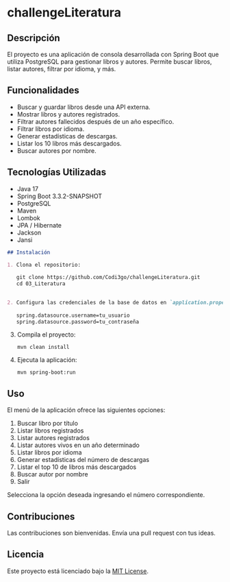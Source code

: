 # challengeLiteratura


## Descripción

El proyecto es una aplicación de consola desarrollada con Spring Boot que utiliza PostgreSQL para gestionar libros y autores. Permite buscar libros, listar autores, filtrar por idioma, y más.

## Funcionalidades

- Buscar y guardar libros desde una API externa.
- Mostrar libros y autores registrados.
- Filtrar autores fallecidos después de un año específico.
- Filtrar libros por idioma.
- Generar estadísticas de descargas.
- Listar los 10 libros más descargados.
- Buscar autores por nombre.

## Tecnologías Utilizadas

- Java 17
- Spring Boot 3.3.2-SNAPSHOT
- PostgreSQL
- Maven
- Lombok
- JPA / Hibernate
- Jackson
- Jansi

```markdown
## Instalación

1. Clona el repositorio:
   
   git clone https://github.com/Codi3go/challengeLiteratura.git
   cd 03_Literatura
   

2. Configura las credenciales de la base de datos en `application.properties`:
   
   spring.datasource.username=tu_usuario
   spring.datasource.password=tu_contraseña
   ```

3. Compila el proyecto:
   ```
   mvn clean install
   ```

4. Ejecuta la aplicación:
   ```
   mvn spring-boot:run
   ```

## Uso

El menú de la aplicación ofrece las siguientes opciones:

1. Buscar libro por título  
2. Listar libros registrados  
3. Listar autores registrados  
4. Listar autores vivos en un año determinado  
5. Listar libros por idioma  
6. Generar estadísticas del número de descargas  
7. Listar el top 10 de libros más descargados  
8. Buscar autor por nombre  
9. Salir  

Selecciona la opción deseada ingresando el número correspondiente.

## Contribuciones

Las contribuciones son bienvenidas. Envía una pull request con tus ideas.

## Licencia

Este proyecto está licenciado bajo la [MIT License](LICENSE.md).
```

